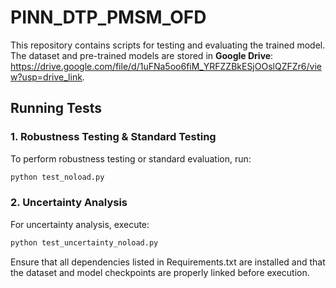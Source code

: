 # PINN_DTP_PMSM_OFD

This repository contains scripts for testing and evaluating the trained model.  
The dataset and pre-trained models are stored in **Google Drive**: https://drive.google.com/file/d/1uFNa5oo6fiM_YRFZZBkESjOOslQZFZr6/view?usp=drive_link.  

## Running Tests

### 1. Robustness Testing & Standard Testing
To perform robustness testing or standard evaluation, run:
```bash
python test_noload.py
```
### 2. Uncertainty Analysis  
For uncertainty analysis, execute:
```bash
python test_uncertainty_noload.py
```
Ensure that all dependencies listed in Requirements.txt are installed and that the dataset and model checkpoints are properly linked before execution.
